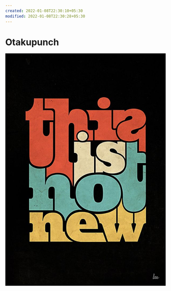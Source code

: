 ```yaml
---
created: 2022-01-08T22:30:10+05:30
modified: 2022-01-08T22:30:28+05:30
---
```


# Otakupunch

![Image](./d543ba777d6a2093ec83f0fe5050051c.jpg)

